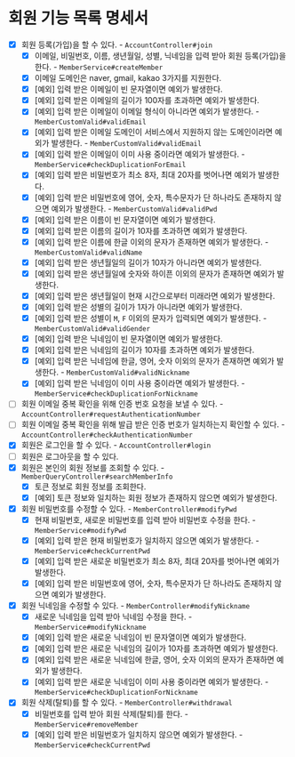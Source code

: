 # 회원 기능 목록 명세서

* [x] 회원 등록(가입)을 할 수 있다. - `AccountController#join`
  * [x] 이메일, 비밀번호, 이름, 생년월일, 성별, 닉네임을 입력 받아 회원 등록(가입)을 한다. - `MemberService#createMember`
  * [x] 이메일 도메인은 naver, gmail, kakao 3가지를 지원한다.
  * [x] [예외] 입력 받은 이메일이 빈 문자열이면 예외가 발생한다.
  * [x] [예외] 입력 받은 이메일의 길이가 100자를 초과하면 예외가 발생한다.
  * [x] [예외] 입력 받은 이메일이 이메일 형식이 아니라면 예외가 발생한다. - `MemberCustomValid#validEmail`
  * [x] [예외] 입력 받은 이메일 도메인이 서비스에서 지원하지 않는 도메인이라면 예외가 발생한다. - `MemberCustomValid#validEmail`
  * [x] [예외] 입력 받은 이메일이 이미 사용 중이라면 예외가 발생한다. - `MemberService#checkDuplicationForEmail`
  * [x] [예외] 입력 받은 비밀번호가 최소 8자, 최대 20자를 벗어나면 예외가 발생한다.
  * [x] [예외] 입력 받은 비밀번호에 영어, 숫자, 특수문자가 단 하나라도 존재하지 않으면 예외가 발생한다. - `MemberCustomValid#validPwd`
  * [x] [예외] 입력 받은 이름이 빈 문자열이면 예외가 발생한다.
  * [x] [예외] 입력 받은 이름의 길이가 10자를 초과하면 예외가 발생한다.
  * [x] [예외] 입력 받은 이름에 한글 이외의 문자가 존재하면 예외가 발생한다. - `MemberCustomValid#validName`
  * [x] [예외] 입력 받은 생년월일의 길이가 10자가 아니라면 예외가 발생한다.
  * [x] [예외] 입력 받은 생년월일에 숫자와 하이픈 이외의 문자가 존재하면 예외가 발생한다.
  * [x] [예외] 입력 받은 생년월일이 현재 시간으로부터 미래라면 예외가 발생한다.
  * [x] [예외] 입력 받은 성별의 길이가 1자가 아니라면 예외가 발생한다.
  * [x] [예외] 입력 받은 성별이 `M`, `F` 이외의 문자가 입력되면 예외가 발생한다. - `MemberCustomValid#validGender`
  * [x] [예외] 입력 받은 닉네임이 빈 문자열이면 예외가 발생한다.
  * [x] [예외] 입력 받은 닉네임의 길이가 10자를 초과하면 예외가 발생한다.
  * [x] [예외] 입력 받은 닉네임에 한글, 영어, 숫자 이외의 문자가 존재하면 예외가 발생한다. - `MemberCustomValid#validNickname`
  * [x] [예외] 입력 받은 닉네임이 이미 사용 중이라면 예외가 발생한다. - `MemberService#checkDuplicationForNickname`
* [ ] 회원 이메일 중복 확인을 위해 인증 번호 요청을 보낼 수 있다. - `AccountController#requestAuthenticationNumber`
* [ ] 회원 이메일 중복 확인을 위해 발급 받은 인증 번호가 일치하는지 확인할 수 있다. - `AccountController#checkAuthenticationNumber`
* [x] 회원은 로그인을 할 수 있다. - `AccountController#login`
* [ ] 회원은 로그아웃을 할 수 있다.
* [x] 회원은 본인의 회원 정보를 조회할 수 있다. - `MemberQueryController#searchMemberInfo`
  * [x] 토큰 정보로 회원 정보를 조회한다.
  * [x] [예외] 토큰 정보와 일치하는 회원 정보가 존재하지 않으면 예외가 발생한다.
* [x] 회원 비밀번호를 수정할 수 있다. - `MemberController#modifyPwd`
  * [x] 현재 비밀번호, 새로운 비밀번호를 입력 받아 비밀번호 수정을 한다. - `MemberService#modifyPwd`
  * [x] [예외] 입력 받은 현재 비밀번호가 일치하지 않으면 예외가 발생한다. - `MemberService#checkCurrentPwd`
  * [x] [예외] 입력 받은 새로운 비밀번호가 최소 8자, 최대 20자를 벗어나면 예외가 발생한다.
  * [x] [예외] 입력 받은 비밀번호에 영어, 숫자, 특수문자가 단 하나라도 존재하지 않으면 예외가 발생한다.
* [x] 회원 닉네임을 수정할 수 있다. - `MemberController#modifyNickname`
  * [x] 새로운 닉네임을 입력 받아 닉네임 수정을 한다. - `MemberService#modifyNickname`
  * [x] [예외] 입력 받은 새로운 닉네임이 빈 문자열이면 예외가 발생한다.
  * [x] [예외] 입력 받은 새로운 닉네임의 길이가 10자를 초과하면 예외가 발생한다.
  * [x] [예외] 입력 받은 새로운 닉네임에 한글, 영어, 숫자 이외의 문자가 존재하면 예외가 발생한다.
  * [x] [예외] 입력 받은 새로운 닉네임이 이미 사용 중이라면 예외가 발생한다. - `MemberService#checkDuplicationForNickname`
* [x] 회원 삭제(탈퇴)를 할 수 있다. - `MemberController#withdrawal`
  * [x] 비밀번호를 입력 받아 회원 삭제(탈퇴)를 한다. - `MemberService#removeMember`
  * [x] [예외] 입력 받은 비밀번호가 일치하지 않으면 예외가 발생한다. - `MemberService#checkCurrentPwd`
